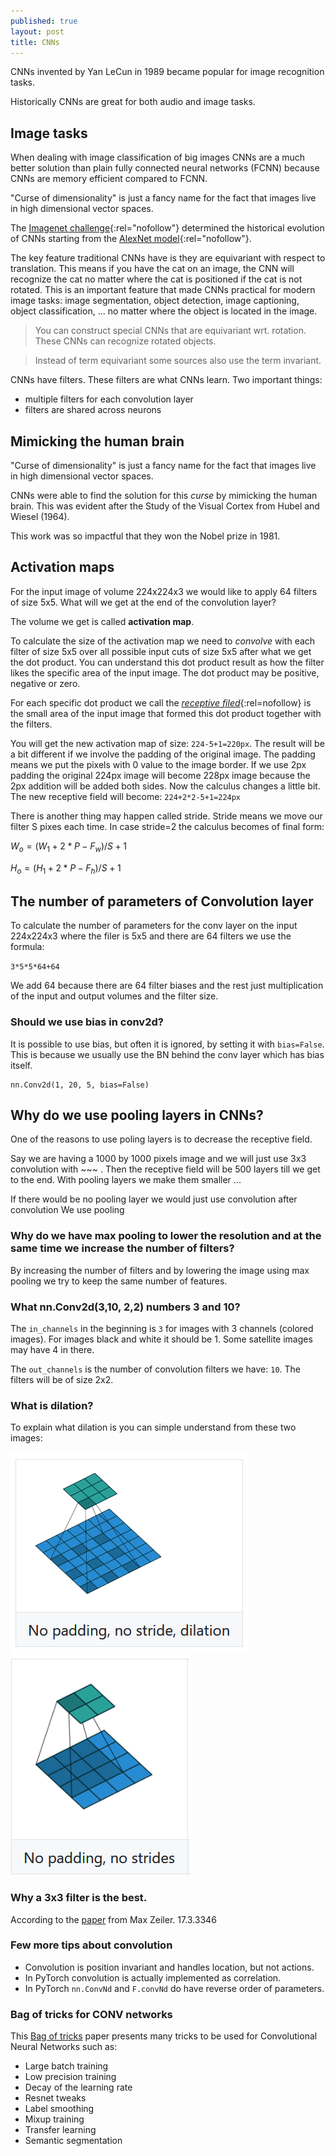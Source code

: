 ```yaml
---
published: true
layout: post
title: CNNs
---
```

CNNs invented by Yan LeCun in 1989 became popular for image recognition tasks.
 
Historically CNNs are great for both audio and image tasks.
 
 
## Image tasks
 
 
When dealing with image classification of big images CNNs are a much better solution than plain fully connected neural networks (FCNN) because CNNs are memory efficient compared to FCNN.
 
"Curse of dimensionality" is just a fancy name for the fact that images live in high dimensional vector spaces.
 
 
The [Imagenet challenge](https://image-net.org/challenges/LSVRC/){:rel="nofollow"} determined the historical evolution of CNNs starting from the [AlexNet model](https://en.wikipedia.org/wiki/AlexNet){:rel="nofollow"}.
 
 
The key feature traditional CNNs have is they are equivariant with respect to translation. This means if you have the cat on an image, the CNN will recognize the cat no matter where the cat is positioned if the cat is not rotated. This is an important feature that made CNNs practical for modern image tasks: 
image segmentation, object detection, image captioning, object classification, ... no matter where the object is located in the image.
 
> You can construct special CNNs that are equivariant wrt. rotation. These CNNs can recognize rotated objects.
 
> Instead of term equivariant some sources also use the term invariant.
 
CNNs have filters. These filters are what CNNs learn. Two important things:
 
* multiple filters for each convolution layer
* filters are shared across neurons
 
 
 
## Mimicking the human brain
 
"Curse of dimensionality" is just a fancy name for the fact that images live in high dimensional vector spaces.
 
CNNs were able to find the solution for this *curse* by mimicking the human brain. This was evident after the Study of the Visual Cortex from Hubel and Wiesel (1964).
 
This work was so impactful that they won the Nobel prize in 1981.


## Activation maps


For the input image of volume 224x224x3 we would like to apply 64 filters of size 5x5. What will we get at the end of the convolution layer?

The volume we get is called **activation map**.

To calculate the size of the activation map we need to *convolve* with each filter of size 5x5 over all possible input cuts of size 5x5 after what we get the dot product. You can understand this dot product result as how the filter likes the specific area of the input image. The dot product may be positive, negative or zero.

For each specific dot product we call the [*receptive filed*](https://theaisummer.com/receptive-field/){:rel=nofollow} is the small area of the input image that formed this dot product together with the filters.

You will get the new activation map of size: `224-5+1=220px`. The result will be a bit different if we involve the padding of the original image. The padding means we put the pixels with 0 value to the image border. If we use 2px padding the original 224px image will become 228px image because the 2px addition will be added both sides.
Now the calculus changes a little bit. The new receptive field will become:
`224+2*2-5+1=224px`

There is another thing may happen called stride. Stride means we move our filter S pixes each time. In case stride=2 the calculus becomes of final form:

$W_o = (W_1+2*P-F_w)/S+1$

$H_o = (H_1+2*P-F_h)/S+1$



## The number of parameters of Convolution layer

To calculate the number of parameters for the conv layer on the input 224x224x3 where the filer is 5x5 and there are 64 filters we use the formula:

`3*5*5*64+64`

We add 64 because there are 64 filter biases and the rest just multiplication of the input and output volumes and the filter size.

### Should we use bias in conv2d?
It is possible to use bias, but often it is ignored, by setting it with `bias=False`. This is because we usually use the BN behind the conv layer which has bias itself.
 
```
nn.Conv2d(1, 20, 5, bias=False)
```
## Why do we use pooling layers in CNNs?
 
One of the reasons to use poling layers is to decrease the receptive field.
 
Say we are having a 1000 by 1000 pixels image and we will just use 3x3 convolution with ~~~ . Then the receptive field will be 500 layers till we get to the end. With pooling layers we make them smaller ...
 
If there would be no pooling layer we would just use convolution after convolution
We use pooling
 
### Why do we have max pooling to lower the resolution and at the same time we increase the number of filters?
 
By increasing the number of filters and by lowering the image using max pooling we try to keep the same number of features.
 
<!-- ### Why at the very start of the conv model we have >3 convolution kernels? (5,7,11)?
 
XXX -->
 
### What nn.Conv2d(3,10, 2,2) numbers 3 and 10?
 
The `in_channels` in the beginning is `3` for images with 3 channels (colored images). For images black and white it should be 1. Some satellite images may have 4 in there.
 
The `out_channels` is the number of convolution filters we have: `10`. The filters will be of size 2x2.
 
### What is dilation?
 
To explain what dilation is you can simple understand from these two images:
 
![IMG](/images/conv2.png)
![IMG](/images/conv3.png)
 
### Why a 3x3 filter is the best.
 
According to the [paper](https://cs.nyu.edu/~fergus/papers/zeilerECCV2014.pdf) from Max Zeiler.
17.3.3346
 
### Few more tips about convolution
 
* Convolution is position invariant and handles location, but not actions.
* In PyTorch convolution is actually implemented as correlation.
* In PyTorch `nn.ConvNd` and `F.convNd` do have reverse order of parameters.
 
 
### Bag of tricks for CONV networks
 
This [Bag of tricks](http://openaccess.thecvf.com/content_CVPR_2019/papers/He_Bag_of_Tricks_for_Image_Classification_with_Convolutional_Neural_Networks_CVPR_2019_paper.pdf) paper presents many tricks to be used for Convolutional Neural Networks such as:
 
* Large batch training
* Low precision training
* Decay of the learning rate
* Resnet tweaks
* Label smoothing
* Mixup training
* Transfer learning
* Semantic segmentation
